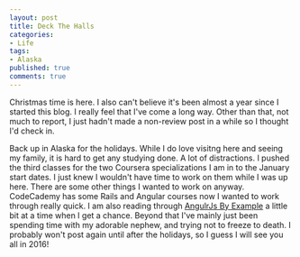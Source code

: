 ```yaml
---
layout: post
title: Deck The Halls
categories: 
- Life
tags: 
- Alaska
published: true
comments: true
---
```


Christmas time is here. I also can't believe it's been almost a year since I started this blog. I really feel that I've come a long way. Other than that, not much to report, I just hadn't made a non-review post in a while so I thought I'd check in.

Back up in Alaska for the holidays. While I do love visitng here and seeing my family, it is hard to get any studying done. A lot of distractions. I pushed the third classes for the two Coursera specializations I am in to the January start dates. I just knew I wouldn't have time to work on them while I was up here. There are some other things I wanted to work on anyway. CodeCademy has some Rails and Angular courses now I wanted to work through really quick. I am also reading through <a href="https://www.packtpub.com/web-development/angularjs-example" target="_blank">AngulrJs By Example</a> a little bit at a time when I get a chance. Beyond that I've mainly just been spending time with my adorable nephew, and trying not to freeze to death. I probably won't post again until after the holidays, so I guess I will see you all in 2016!